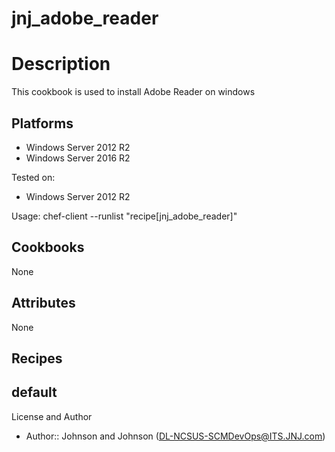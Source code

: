 # jnj_adobe_reader

Description
===========

This cookbook is used to install Adobe Reader on windows

## Platforms

- Windows Server 2012 R2
- Windows Server 2016 R2

Tested on:

- Windows Server 2012 R2

Usage:
chef-client --runlist "recipe[jnj_adobe_reader]"

## Cookbooks

None

## Attributes

None

## Recipes

default
-------

License and Author
- Author:: Johnson and Johnson (<DL-NCSUS-SCMDevOps@ITS.JNJ.com>)
